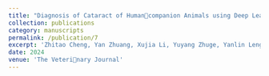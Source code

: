 ```yaml
---
title: "Diagnosis of Cataract of Humancompanion Animals using Deep Learning"
collection: publications
category: manuscripts
permalink: /publication/7
excerpt: 'Zhitao Cheng, Yan Zhuang, Xujia Li, Yuyang Zhuge, Yanlin Leng, Qing Wang, Song Su, Jiayu Huang, Yong Tang. Diagnosis of Cataract of Humancompanion Animals using Deep Learning. Submitted to The Veterinary Journal, under review, 2024. Animals with cataracts suffer from degraded visions and low life quality, meanwhile bringing burdens to owners emotionally and economically. Early discovery and diagnosis of cataracts would help in planning timely treatments. This study presents a two-stage deep learning framework for the diagnosis of cataracts in human-companion animals, specifically cats and dogs. A dedicated large dataset of both face and eye images of cats and dogs containing cataracts and non-cataracts were included in this study. All images were carefully reviewed by experienced veterinary ophthalmologists. Multiple machine learning methods were trained using a cross-validation approach and evaluated in retrospective testing sets.	The deep learning framework could successfully locate the eye regions in face images and accurately classify cataracts with promising accuracies for both animals. For cats, the best AUC values of 0.9939 (95%CI 0.9836-0.9996). For dogs, the best AUC values of 0.9943 (95%CI 0.9885-0.9983). The proposed framework in diagnosing cataracts in human-companion animals has the potential to greatly benefit their health.'
date: 2024
venue: 'The Veterinary Journal'
---
```

